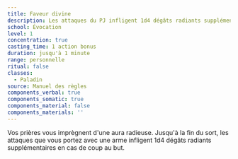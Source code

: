 ```yaml
---
title: Faveur divine
description: Les attaques du PJ infligent 1d4 dégâts radiants supplémentaires.
school: Évocation
level: 1
concentration: true
casting_time: 1 action bonus
duration: jusqu'à 1 minute
range: personnelle
ritual: false
classes:
  - Paladin
source: Manuel des règles
components_verbal: true
components_somatic: true
components_material: false
components_materials: ''
---
```

Vos prières vous imprègnent d'une aura radieuse. Jusqu'à la fin du sort, les attaques que vous portez avec une arme infligent 1d4 dégâts radiants supplémentaires en cas de coup au but.
